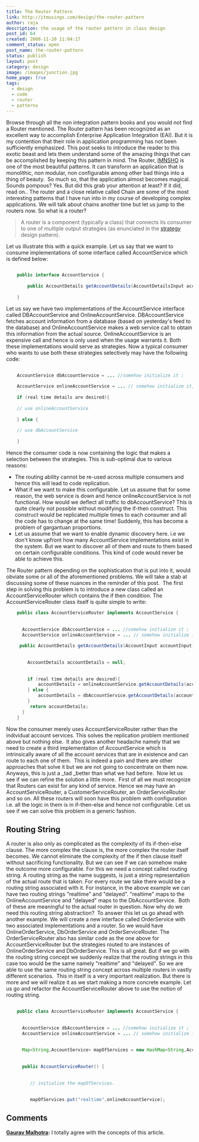 ```yaml
---
title: The Router Pattern
link: http://itmusings.com/design/the-router-pattern
author: raja
description: the usage of the router pattern in class design
post_id: 64
created: 2008-11-20 11:04:17
comment_status: open
post_name: the-router-pattern
status: publish
layout: post
category: design
image: /images/junction.jpg
home_page: true
tags:
  - design
  - code
  - router
  - patterns
---
```


Browse through all the non integration pattern books and you would not find a Router mentioned. The Router pattern has been recognized as an excellent way to accomplish Enterprise Application Integration (EAI). But it is my contention that their role in application programming has not been sufficiently emphasized. This post seeks to introduce the reader to this exotic beast and lets them understand some of the amazing things that can be accomplished by keeping this pattern in mind. The Router, [IMNSHO](http://en.wiktionary.org/wiki/IMNSHO) is one of the most beautiful patterns. It can transform an application that is monolithic, non modular, non configurable among other bad things into a thing of beauty.  So much so, that the application almost becomes magical. Sounds pompous? Yes. But did this grab your attention at least? If it did, read on..  The router and a close relative called Chain are some of the most interesting patterns that I have run into in my course of developing complex applications. We will talk about chains another time but let us jump to the routers now. So what is a router? 

> A router is a component (typically a class) that connects its consumer to one of multiple output strategies (as enunciated in the [strategy ](http://en.wikipedia.org/wiki/Strategy_pattern) design pattern).

Let us illustrate this with a quick example. Let us say that we want to consume implementations of some interface called AccountService which is defined below: 
```java   
    
    public interface AccountService {
    
        public AccountDetails getAccountDetails(AccountDetailsInput accountDetailsInput);
    
    }
```
Let us say we have two implementations of the AccountService interface called DBAccountService and OnlineAccountService. DBAccountService fetches account information from a database (based on yesterday's feed to the database) and OnlineAccountService makes a web service call to obtain this information from the actual source. OnlineAccountService is an expensive call and hence is only used when the usage warrants it. Both these implementations would serve as strategies. Now a typical consumer who wants to use both these strategies selectively may have the following code: 
```java    
    
    AccountService dbAccountService = ... //somehow initialize it ;
    
    AccountService onlineAccountService = ... // somehow initialize it;
    
    if (real time details are desired){
    
    // use onlineAccountService
    
    } else {
    
    // use dbAccountService
    
    }
```
Hence the consumer code is now containing the logic that makes a selection between the strategies. This is sub-optimal due to various reasons:   

  * The routing ability cannot be re-used across multiple consumers and hence this will lead to code replication. 
  * What if we want to make this configurable. Let us assume that for some reason, the web service is down and hence onlineAccountService is not functional. How would we deflect all traffic to dbAccountService? This is quite clearly not possible without modifying the if-then construct. This construct would be replicated multiple times to each consumer and all the code has to change at the same time! Suddenly, this has become a problem of gargantuan proportions.
  * Let us assume that we want to enable dynamic discovery here. i.e we don't know upfront how many AccountService implementations exist in the system. But we want to discover all of them and route to them based on certain configurable conditions. This kind of code would never be able to achieve this.

The Router pattern depending on the sophistication that is put into it, would obviate some or all of the aforementioned problems. We will take a stab at discussing some of these nuances in the reminder of this post.  The first step in solving this problem is to introduce a new class called an AccountServiceRouter which contains the if then condition. The AccountServiceRouter class itself is quite simple to write:
    
```java    
    public class AccountServiceRouter implements AccountService {
    
    
      AccountService dbAccountService = ... //somehow initialize it ;
      AccountService onlineAccountService = ... // somehow initialize it;
    
     public AccountDetails getAccountDetails(AccountInput accountInput) {
    
    
        AccountDetails accountDetails = null;
    
    
        if (real time details are desired){
            accountDetails = onlineAccountService.getAccountDetails(accountInput);
        } else {
            accountDetails = dbAccountService.getAccountDetails(accountInput);
        }   
         return accountDetails;   
      }  
    }
```
Now the consumer merely uses AccountServiceRouter rather than the individual account services. This solves the replication problem mentioned above but nothing else.  It also gives another headache namely that we need to create a third implementation of AccountService which is intrinsically aware of all the account services that are in existence and can route to each one of them.  This is indeed a pain and there are other approaches that solve it but we are not going to concentrate on them now. Anyways, this is just a _tad _better than what we had before.  Now let us see if we can refine the solution a little more.  First of all we must recognize that Routers can exist for any kind of service. Hence we may have an AccountServiceRouter, a CustomerServiceRouter, an OrderServiceRouter and so on. All these routers will soon have this problem with configuration i.e. all the logic in them is in if-then-else and hence not configurable. Let us see if we can solve this problem in a generic fashion. 

## Routing String

A router is also only as complicated as the complexity of its if-then-else clause. The more complex the clause is, the more complex the router itself becomes. We cannot eliminate the complexity of the if then clause itself without sacrificing functionality. But we can see if we can somehow make the outcome more configurable. For this we need a concept called routing string. A routing string as the name suggests, is just a string representation of the actual route that is taken. For every route we take there would be a routing string associated with it. For instance, in the above example we can have two routing strings "realtime" and "delayed". "realtime" maps to the OnlineAccountService and "delayed" maps to the DbAccountService.  Both of these are meaningful to the actual router in question. Now why do we need this routing string abstraction?  To answer this let us go ahead with another example. We will create a new interface called OrderService with two associated implementations and a router. So we would have OnlineOrderService, DbOrderService and OrderServiceRouter. The OrderServiceRouter also has similar code as the one above for AccountServiceRouter but the strategies routed to are instances of OnlineOrderService and DbOrderService. This is all great. But if we go with the routing string concept we suddenly realize that the routing strings in this case too would be the same namely "realtime" and "delayed". So we are able to use the same routing string concept across multiple routers in vastly different scenarios.  This in itself is a very important realization. But there is more and we will realize it as we start making a more concrete example. Let us go and refactor the AccountServiceRouter above to use the notion of routing string.    
```java   
    
    public class AccountServiceRouter implements AccountService {
    
    
      AccountService dbAccountService = ... //somehow initialize it ;
      AccountService onlineAccountService = ... // somehow initialize it;
    
    
      Map<String,AccountService> mapOfServices = new HashMap<String,AccountService>();
    
    
      public AccountServiceRouter() {
    
    
         // initialize the mapOfServices.
    
    
         mapOfServices.put("realtime",onlineAccountService);
```
## Comments

**[Gaurav Malhotra](#1546 "2009-01-23 20:25:45"):** I totally agree with the concepts of this article.

